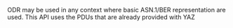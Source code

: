 ODR may be used in any context where basic ASN.1/BER representation are used. This API uses the PDUs that are already provided with YAZ